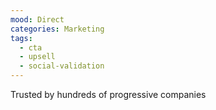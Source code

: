 ```yaml
---
mood: Direct
categories: Marketing
tags:
  - cta
  - upsell
  - social-validation
---
```

Trusted by hundreds of progressive companies